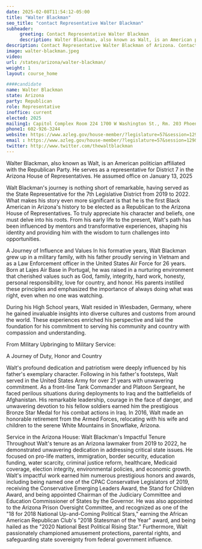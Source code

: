 ```yaml
---
date: 2025-02-08T11:54:12-05:00
title: "Walter Blackman"
seo_title: "contact Representative Walter Blackman"
subheader:
     greeting: Contact Representative Walter Blackman
     description: Walter Blackman, also known as Walt, is an American politician affiliated with the Republican Party. He serves as a representative for District 7 in the Arizona House of Representatives. He assumed office on January 13, 2025.
description: Contact Representative Walter Blackman of Arizona. Contact information for Walter Blackman includes email address, phone number, and mailing address.
image: walter-blackman.jpeg
video:
url: /states/arizona/walter-blackman/
weight: 1
layout: course_home

####candidate
name: Walter Blackman
state: Arizona
party: Republican
role: Representative
inoffice: current
elected: 2025
mailing1: Capitol Complex Room 224 1700 W Washington St., Rm. 203 Phoenix, AZ 85007-2890
phone1: 602-926-3244
website: https://www.azleg.gov/house-member/?legislature=57&session=129&legislator=2356/
email : https://www.azleg.gov/house-member/?legislature=57&session=129&legislator=2356/
twitter: http://www.twitter.com/thewaltblackman
---
```

Walter Blackman, also known as Walt, is an American politician affiliated with the Republican Party. He serves as a representative for District 7 in the Arizona House of Representatives. He assumed office on January 13, 2025

Walt Blackman's journey is nothing short of remarkable, having served as the State Representative for the 7th Legislative District from 2019 to 2022. What makes his story even more significant is that he is the first Black American in Arizona's history to be elected as a Republican to the Arizona House of Representatives. To truly appreciate his character and beliefs, one must delve into his roots. From his early life to the present, Walt's path has been influenced by mentors and transformative experiences, shaping his identity and providing him with the wisdom to turn challenges into opportunities.



A Journey of Influence and Values
In his formative years, Walt Blackman grew up in a military family, with his father proudly serving in Vietnam and as a Law Enforcement officer in the United States Air Force for 26 years. Born at Lajes Air Base in Portugal, he was raised in a nurturing environment that cherished values such as God, family, integrity, hard work, honesty, personal responsibility, love for country, and honor. His parents instilled these principles and emphasized the importance of always doing what was right, even when no one was watching.

During his High School years, Walt resided in Wiesbaden, Germany, where he gained invaluable insights into diverse cultures and customs from around the world. These experiences enriched his perspective and laid the foundation for his commitment to serving his community and country with compassion and understanding.

From Military Upbringing to Military Service:

A Journey of Duty, Honor and Country

Walt's profound dedication and patriotism were deeply influenced by his father's exemplary character. Following in his father's footsteps, Walt served in the United States Army for over 21 years with unwavering commitment. As a front-line Tank Commander and Platoon Sergeant, he faced perilous situations during deployments to Iraq and the battlefields of Afghanistan. His remarkable leadership, courage in the face of danger, and unwavering devotion to his fellow soldiers earned him the prestigious Bronze Star Medal for his combat actions in Iraq. In 2016, Walt made an honorable retirement from the Armed Forces, relocating with his wife and children to the serene White Mountains in Snowflake, Arizona.

Service in the Arizona House: Walt Blackman's Impactful Tenure
Throughout Walt's tenure as an Arizona lawmaker from 2019 to 2022, he demonstrated unwavering dedication in addressing critical state issues. He focused on pro-life matters, immigration, border security, education funding, water scarcity, criminal justice reform, healthcare, Medicaid coverage, election integrity, environmental policies, and economic growth. Walt's impactful work earned him numerous prestigious honors and awards, including being named one of the CPAC Conservative Legislators of 2019, receiving the Conservative Emerging Leaders Award, the Stand for Children Award, and being appointed Chairman of the Judiciary Committee and Education Commissioner of States by the Governor. He was also appointed to the Arizona Prison Oversight Committee, and recognized as one of the "18 for 2018 National Up-and-Coming Political Stars," earning the African American Republican Club's "2018 Statesman of the Year" award, and being hailed as the "2020 National Best Political Rising Star." Furthermore, Walt passionately championed amusement protections, parental rights, and safeguarding state sovereignty from federal government influence.
